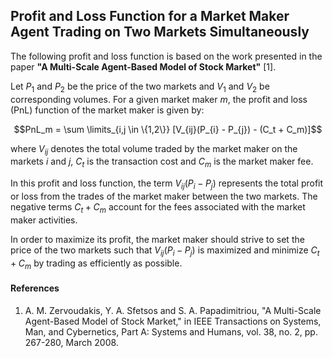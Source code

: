 

## **Profit and Loss Function for a Market Maker Agent Trading on Two Markets Simultaneously**

The following profit and loss function is based on the work presented in the paper **"A Multi-Scale Agent-Based Model of Stock Market"** [1]. 

Let $P_1$ and $P_2$ be the price of the two markets and $V_1$ and $V_2$ be corresponding volumes. For a given market maker $m$, the profit and loss (PnL) function of the market maker is given by:

$$PnL_m = \sum \limits_{i,j \in \{1,2\}} [V_{ij}(P_{i} - P_{j}) - (C_t + C_m)]$$

where $V_{ij}$ denotes the total volume traded by the market maker on the markets $i$ and $j$, $C_t$ is the transaction cost and $C_m$ is the market maker fee.

In this profit and loss function, the term $V_{ij}(P_{i} - P_{j})$ represents the total profit or loss from the trades of the market maker between the two markets. The negative terms $C_t + C_m$ account for the fees associated with the market maker activities.

In order to maximize its profit, the market maker should strive to set the price of the two markets such that $V_{ij}(P_{i} - P_{j})$ is maximized and minimize $C_t + C_m$ by trading as efficiently as possible.

#### **References**
1.  A. M. Zervoudakis, Y. A. Sfetsos and S. A. Papadimitriou, "A Multi-Scale Agent-Based Model of Stock Market," in IEEE Transactions on Systems, Man, and Cybernetics, Part A: Systems and Humans, vol. 38, no. 2, pp. 267-280, March 2008.